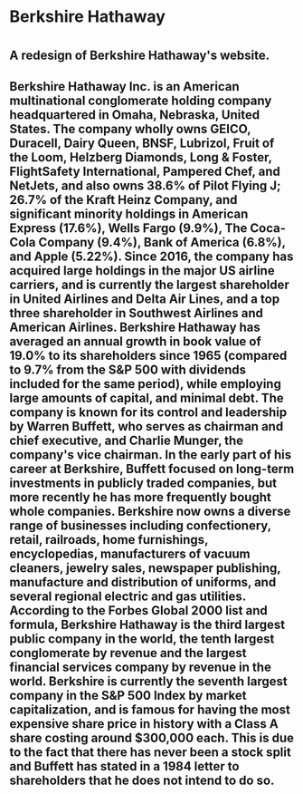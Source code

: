 # <h1>Berkshire Hathaway<h1>
<h2>A redesign of Berkshire Hathaway's website.<h2>

Berkshire Hathaway Inc. is an American multinational conglomerate holding company headquartered in Omaha, Nebraska, United States. The company wholly owns GEICO, Duracell, Dairy Queen, BNSF, Lubrizol, Fruit of the Loom, Helzberg Diamonds, Long &amp; Foster, FlightSafety International, Pampered Chef, and NetJets, and also owns 38.6% of Pilot Flying J; 26.7% of the Kraft Heinz Company, and significant minority holdings in American Express (17.6%), Wells Fargo (9.9%), The Coca-Cola Company (9.4%), Bank of America (6.8%), and Apple (5.22%). Since 2016, the company has acquired large holdings in the major US airline carriers, and is currently the largest shareholder in United Airlines and Delta Air Lines, and a top three shareholder in Southwest Airlines and American Airlines. Berkshire Hathaway has averaged an annual growth in book value of 19.0% to its shareholders since 1965 (compared to 9.7% from the S&amp;P 500 with dividends included for the same period), while employing large amounts of capital, and minimal debt.  The company is known for its control and leadership by Warren Buffett, who serves as chairman and chief executive, and Charlie Munger, the company's vice chairman. In the early part of his career at Berkshire, Buffett focused on long-term investments in publicly traded companies, but more recently he has more frequently bought whole companies. Berkshire now owns a diverse range of businesses including confectionery, retail, railroads, home furnishings, encyclopedias, manufacturers of vacuum cleaners, jewelry sales, newspaper publishing, manufacture and distribution of uniforms, and several regional electric and gas utilities.  According to the Forbes Global 2000 list and formula, Berkshire Hathaway is the third largest public company in the world, the tenth largest conglomerate by revenue and the largest financial services company by revenue in the world.  Berkshire is currently the seventh largest company in the S&amp;P 500 Index by market capitalization, and is famous for having the most expensive share price in history with a Class A share costing around $300,000 each. This is due to the fact that there has never been a stock split and Buffett has stated in a 1984 letter to shareholders that he does not intend to do so.
